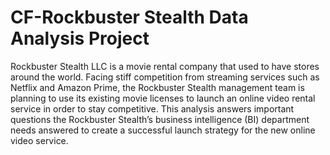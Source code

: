 # CF-Rockbuster Stealth Data Analysis Project
Rockbuster Stealth LLC is a movie rental company that used to have stores around the world. Facing stiff competition from streaming services such as Netflix and Amazon Prime, the Rockbuster Stealth management team is planning to use its existing movie licenses to launch an online video rental service in order to stay competitive. 
This analysis answers important questions the Rockbuster Stealth’s business intelligence (BI) department needs answered to create a successful launch strategy for the new online video service. 
